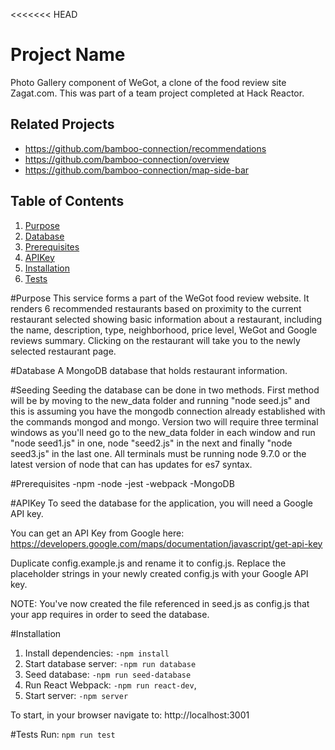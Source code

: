 <<<<<<< HEAD
# Project Name
Photo Gallery component of WeGot, a clone of the food review site Zagat.com. This was part of a team project completed at Hack Reactor.

## Related Projects

  - https://github.com/bamboo-connection/recommendations
  - https://github.com/bamboo-connection/overview
  - https://github.com/bamboo-connection/map-side-bar

## Table of Contents

1. [Purpose](#purpose)
1. [Database](#database)
1. [Prerequisites](#prerequisites)
1. [APIKey](#GoogleAPIKey)
1. [Installation](#Installation)
1. [Tests](#tests)

#Purpose
This service forms a part of the WeGot food review website. It renders 6 recommended restaurants based on proximity to the current restaurant selected showing basic information about a restaurant, including the name, description, type, neighborhood, price level, WeGot and Google reviews summary. Clicking on the restaurant will take you to the newly selected restaurant page.

#Database
A MongoDB database that holds restaurant information.

#Seeding 
Seeding the database can be done in two methods. First method will be by moving to the new_data folder and running "node seed.js" and this is assuming you have the mongodb connection already established with the commands mongod and mongo. Version two will require three terminal windows as you'll need go to the new_data folder in each window and run "node seed1.js" in one, node "seed2.js" in the next and finally "node seed3.js" in the last one. All terminals must be running node 9.7.0 or the latest version of node that can has updates for es7 syntax.

#Prerequisites
-npm -node -jest -webpack -MongoDB

#APIKey
To seed the database for the application, you will need a Google API key.

You can get an API Key from Google here: https://developers.google.com/maps/documentation/javascript/get-api-key

Duplicate config.example.js and rename it to config.js. Replace the placeholder strings in your newly created config.js with your Google API key.

NOTE: You've now created the file referenced in seed.js as config.js that your app requires in order to seed the database.

#Installation
1. Install dependencies: `-npm install`
2. Start database server: `-npm run database`
3. Seed database: `-npm run seed-database`
4. Run React Webpack: `-npm run react-dev`,
5. Start server: `-npm server`

To start, in your browser navigate to: http://localhost:3001

#Tests
Run: `npm run test`
